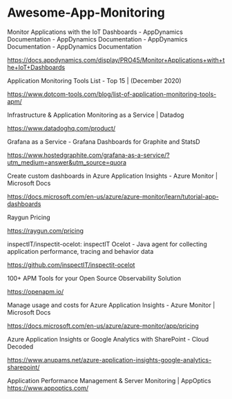 # Awesome-App-Monitoring

Monitor Applications with the IoT Dashboards - AppDynamics Documentation - AppDynamics Documentation - AppDynamics Documentation - AppDynamics Documentation

https://docs.appdynamics.com/display/PRO45/Monitor+Applications+with+the+IoT+Dashboards

Application Monitoring Tools List - Top 15 | (December 2020)

https://www.dotcom-tools.com/blog/list-of-application-monitoring-tools-apm/

Infrastructure & Application Monitoring as a Service | Datadog

https://www.datadoghq.com/product/


Grafana as a Service - Grafana Dashboards for Graphite and StatsD

https://www.hostedgraphite.com/grafana-as-a-service/?utm_medium=answer&utm_source=quora

Create custom dashboards in Azure Application Insights - Azure Monitor | Microsoft Docs

https://docs.microsoft.com/en-us/azure/azure-monitor/learn/tutorial-app-dashboards

Raygun Pricing

https://raygun.com/pricing

inspectIT/inspectit-ocelot: inspectIT Ocelot - Java agent for collecting application performance, tracing and behavior data

https://github.com/inspectIT/inspectit-ocelot

100+ APM Tools for your Open Source Observability Solution

https://openapm.io/

Manage usage and costs for Azure Application Insights - Azure Monitor | Microsoft Docs

https://docs.microsoft.com/en-us/azure/azure-monitor/app/pricing

Azure Application Insights or Google Analytics with SharePoint - Cloud Decoded

https://www.anupams.net/azure-application-insights-google-analytics-sharepoint/

Application Performance Management & Server Monitoring | AppOptics
https://www.appoptics.com/
